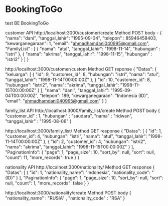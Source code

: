 # BookingToGo
test BE BookingToGo

customer
API
http://localhost:3000/customer/create Method POST
body -
{
        "nama": "dani",
        "tanggal_lahir": "1995-09-04",
        "telepon" : 85946458403,
        "kewarganegaraan": 1,
        "email": "ahmadhamdani040995@gmail.com",
        "FamilyList" : [
            {
                "nama": "atul",
                "tanggal_lahir": "1998-11-14",
                "hubungan" : "istri"
            },
            {
                "nama": "akrima",
                "tanggal_lahir": "1998-11-15",
                "hubungan" : "istri2"
            }
        ]
}

http://localhost:3000/customer/custom Method GET
reponse 
{
    "Datas": {
        "keluarga": [
            {
                "id": 9,
                "customer_id": 8,
                "hubungan": "istri",
                "nama": "atul",
                "tanggal_lahir": "1998-11-14T00:00:00Z"
            },
            {
                "id": 10,
                "customer_id": 8,
                "hubungan": "istri2",
                "nama": "akrima",
                "tanggal_lahir": "1998-11-15T00:00:00Z"
            }
        ],
        "nama": "dani",
        "tanggal_lahir": "1995-09-04T00:00:00Z",
        "telepon": 189,
        "kewarganegaraan": "Indonesia (ID)",
        "email": "ahmadhamdani040995@gmail.com"
    }
}

family_list
API
http://localhost:3000/family_list/create Method POST
body
{
    "customer_id" : 1,
    "hubungan" : "saudara",
    "nama" : "ridwan",
    "tanggal_lahir" : "1995-08-06"
}

http://localhost:3000/family_list/ Method GET
response
{
    "Datas": [
        {
            "id": 1,
            "customer_id": 4,
            "hubungan": "istri",
            "nama": "atul",
            "tanggal_lahir": "1998-11-14T00:00:00Z"
        },
        {
            "id": 2,
            "customer_id": 4,
            "hubungan": "istri2",
            "nama": "akrima",
            "tanggal_lahir": "1998-11-15T00:00:00Z"
        }
    ],
    "PaginationInfo": {
        "page": 1,
        "page_size": 10,
        "sort_by": null,
        "sort": null,
        "count": 11,
        "more_records": true
    }
}

nationality
API
http://localhost:3000/nationality/ Method GET
response 
{
    "Datas": [
        {
            "id": 1,
            "nationality_name": "Indonesia",
            "nationality_code": "(ID)"
        }
    ],
    "PaginationInfo": {
        "page": 1,
        "page_size": 10,
        "sort_by": null,
        "sort": null,
        "count": 1,
        "more_records": false
    }
}

http://localhost:3000/nationality/create Method POST
body
{
    "nationality_name" : "RUSIA" ,
    "nationality_code" : "RSA"
}